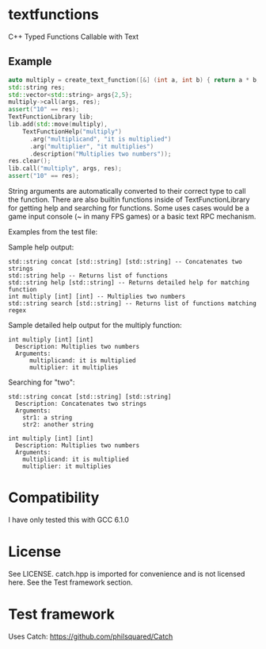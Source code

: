 # textfunctions

C++ Typed Functions Callable with Text

## Example

```c++
auto multiply = create_text_function([&] (int a, int b) { return a * b; });
std::string res;
std::vector<std::string> args{2,5};
multiply->call(args, res);
assert("10" == res);
TextFunctionLibrary lib;
lib.add(std::move(multiply),
    TextFunctionHelp("multiply")
      .arg("multiplicand", "it is multiplied")
      .arg("multiplier", "it multiplies")
      .description("Multiplies two numbers"));
res.clear();
lib.call("multiply", args, res);
assert("10" == res);
```

String arguments are automatically converted to their correct type to call the function. There are also
builtin functions inside of TextFunctionLibrary for getting help and searching for functions. Some uses cases would be
a game input console (~ in many FPS games) or a basic text RPC mechanism.

Examples from the test file:

Sample help output:

```
std::string concat [std::string] [std::string] -- Concatenates two strings
std::string help -- Returns list of functions
std::string help [std::string] -- Returns detailed help for matching function
int multiply [int] [int] -- Multiplies two numbers
std::string search [std::string] -- Returns list of functions matching regex
```

Sample detailed help output for the multiply function:

```
int multiply [int] [int]
  Description: Multiplies two numbers
  Arguments:
      multiplicand: it is multiplied
      multiplier: it multiplies
```

Searching for "two":

```
std::string concat [std::string] [std::string]
  Description: Concatenates two strings
  Arguments:
    str1: a string
    str2: another string

int multiply [int] [int]
  Description: Multiplies two numbers
  Arguments:
    multiplicand: it is multiplied
    multiplier: it multiplies
```

# Compatibility

I have only tested this with GCC 6.1.0

# License

See LICENSE. catch.hpp is imported for convenience and is not licensed here. See the Test framework section.

# Test framework

Uses Catch: https://github.com/philsquared/Catch

